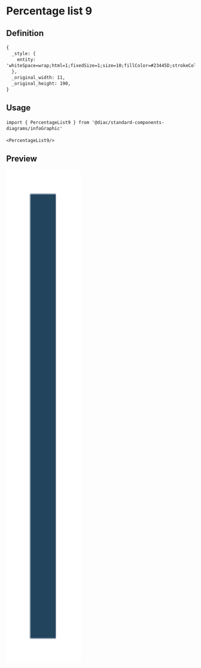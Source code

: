 # Percentage list 9

## Definition

```
{
  _style: { 
    entity: 'whiteSpace=wrap;html=1;fixedSize=1;size=10;fillColor=#23445D;strokeColor=none;shadow=0;',
  },
  _original_width: 11,
  _original_height: 190,
}
```

## Usage

```
import { PercentageList9 } from '@diac/standard-components-diagrams/infoGraphic'

<PercentageList9/>
```

## Preview

<img src="./percentage-list-9.png" width="200"/>
